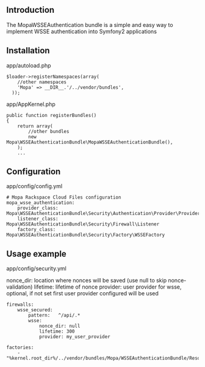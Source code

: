## Introduction

The MopaWSSEAuthentication bundle is a simple and easy way to implement WSSE authentication into Symfony2 applications

## Installation

app/autoload.php

```
$loader->registerNamespaces(array(
    //other namespaces
    'Mopa' => __DIR__.'/../vendor/bundles',
  ));
```

app/AppKernel.php

```
public function registerBundles()
{
    return array(
        //other bundles
        new Mopa\WSSEAuthenticationBundle\MopaWSSEAuthenticationBundle(),
    );
    ...
```

## Configuration

app/config/config.yml

```
# Mopa Rackspace Cloud Files configuration
mopa_wsse_authentication:
    provider_class: Mopa\WSSEAuthenticationBundle\Security\Authentication\Provider\Provider
    listener_class: Mopa\WSSEAuthenticationBundle\Security\Firewall\Listener
    factory_class: Mopa\WSSEAuthenticationBundle\Security\Factory\WSSEFactory
```

## Usage example

app/config/security.yml

nonce_dir: location where nonces will be saved (use null to skip nonce-validation)
lifetime: lifetime of nonce
provider: user provider for wsse, optional, if not set first user provider configured will be used

```
firewalls:
    wsse_secured:
        pattern:   ^/api/.*
        wsse:
            nonce_dir: null
            lifetime: 300
            provider: my_user_provider

factories:
    - "%kernel.root_dir%/../vendor/bundles/Mopa/WSSEAuthenticationBundle/Resources/config/security_factories.yml"
```
